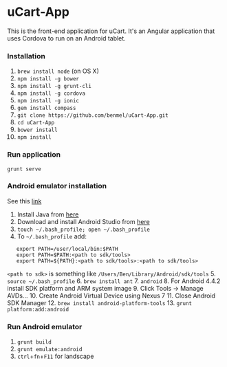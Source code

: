 # uCart-App
This is the front-end application for uCart. It's an Angular application that uses Cordova to run on an Android tablet.

### Installation
1. `brew install node` (on OS X)
2. `npm install -g bower`
3. `npm install -g grunt-cli`
4. `npm install -g cordova`
5. `npm install -g ionic`
6. `gem install compass`
7. `git clone https://github.com/benmel/uCart-App.git`
8. `cd uCart-App`
9. `bower install`
10. `npm install`

### Run application
`grunt serve`

### Android emulator installation
See this [link](https://github.com/diegonetto/generator-ionic/blob/master/docs/android.md)

1. Install Java from [here](https://support.apple.com/kb/DL1572)
2. Download and install Android Studio from [here](https://developer.android.com/sdk/index.html)
3. `touch ~/.bash_profile; open ~/.bash_profile`
4. To `~/.bash_profile` add:
```
   export PATH=/user/local/bin:$PATH
   export PATH=$PATH:<path to sdk/tools>
   export PATH=${PATH}:<path to sdk/tools>:<path to sdk/tools>
```
   `<path to sdk>` is something like `/Users/Ben/Library/Android/sdk/tools` 
5. `source ~/.bash_profile`
6. `brew install ant`
7. `android`
8. For Android 4.4.2 install SDK platform and ARM system image
9. Click Tools -> Manage AVDs...
10. Create Android Virtual Device using Nexus 7
11. Close Android SDK Manager
12. `brew install android-platform-tools`
13. `grunt platform:add:android`

### Run Android emulator
1. `grunt build`
2. `grunt emulate:android` 
3. `ctrl`+`fn`+`F11` for landscape